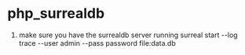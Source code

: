# php_surrealdb
1. make sure you have the surrealdb server running
surreal start --log trace --user admin --pass password file:data.db

